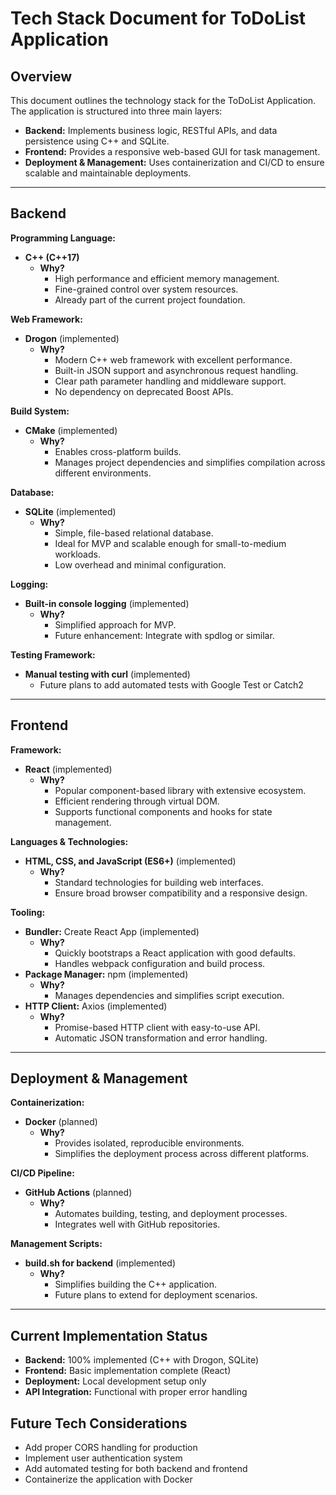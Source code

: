 # Tech Stack Document for ToDoList Application

## Overview
This document outlines the technology stack for the ToDoList Application. The application is structured into three main layers:
- **Backend:** Implements business logic, RESTful APIs, and data persistence using C++ and SQLite.
- **Frontend:** Provides a responsive web-based GUI for task management.
- **Deployment & Management:** Uses containerization and CI/CD to ensure scalable and maintainable deployments.

---

## Backend

**Programming Language:**  
- **C++ (C++17)**
  - **Why?**  
    - High performance and efficient memory management.
    - Fine-grained control over system resources.
    - Already part of the current project foundation.

**Web Framework:**  
- **Drogon** (implemented)
  - **Why?**  
    - Modern C++ web framework with excellent performance.
    - Built-in JSON support and asynchronous request handling.
    - Clear path parameter handling and middleware support.
    - No dependency on deprecated Boost APIs.

**Build System:**  
- **CMake** (implemented)
  - **Why?**  
    - Enables cross-platform builds.
    - Manages project dependencies and simplifies compilation across different environments.

**Database:**  
- **SQLite** (implemented)
  - **Why?**  
    - Simple, file-based relational database.
    - Ideal for MVP and scalable enough for small-to-medium workloads.
    - Low overhead and minimal configuration.

**Logging:**  
- **Built-in console logging** (implemented)
  - **Why?**  
    - Simplified approach for MVP.
    - Future enhancement: Integrate with spdlog or similar.

**Testing Framework:**  
- **Manual testing with curl** (implemented)
  - Future plans to add automated tests with Google Test or Catch2

---

## Frontend

**Framework:**  
- **React** (implemented)
  - **Why?**  
    - Popular component-based library with extensive ecosystem.
    - Efficient rendering through virtual DOM.
    - Supports functional components and hooks for state management.

**Languages & Technologies:**  
- **HTML, CSS, and JavaScript (ES6+)** (implemented)
  - **Why?**  
    - Standard technologies for building web interfaces.
    - Ensure broad browser compatibility and a responsive design.

**Tooling:**  
- **Bundler:** Create React App (implemented)
  - **Why?**  
    - Quickly bootstraps a React application with good defaults.
    - Handles webpack configuration and build process.
- **Package Manager:** npm (implemented)
  - **Why?**  
    - Manages dependencies and simplifies script execution.
- **HTTP Client:** Axios (implemented)
  - **Why?**
    - Promise-based HTTP client with easy-to-use API.
    - Automatic JSON transformation and error handling.

---

## Deployment & Management

**Containerization:**  
- **Docker** (planned)
  - **Why?**  
    - Provides isolated, reproducible environments.
    - Simplifies the deployment process across different platforms.

**CI/CD Pipeline:**  
- **GitHub Actions** (planned)
  - **Why?**  
    - Automates building, testing, and deployment processes.
    - Integrates well with GitHub repositories.

**Management Scripts:**  
- **build.sh for backend** (implemented)
  - **Why?**  
    - Simplifies building the C++ application.
    - Future plans to extend for deployment scenarios.

---

## Current Implementation Status

- **Backend:** 100% implemented (C++ with Drogon, SQLite)
- **Frontend:** Basic implementation complete (React)
- **Deployment:** Local development setup only
- **API Integration:** Functional with proper error handling

## Future Tech Considerations

- Add proper CORS handling for production
- Implement user authentication system
- Add automated testing for both backend and frontend
- Containerize the application with Docker